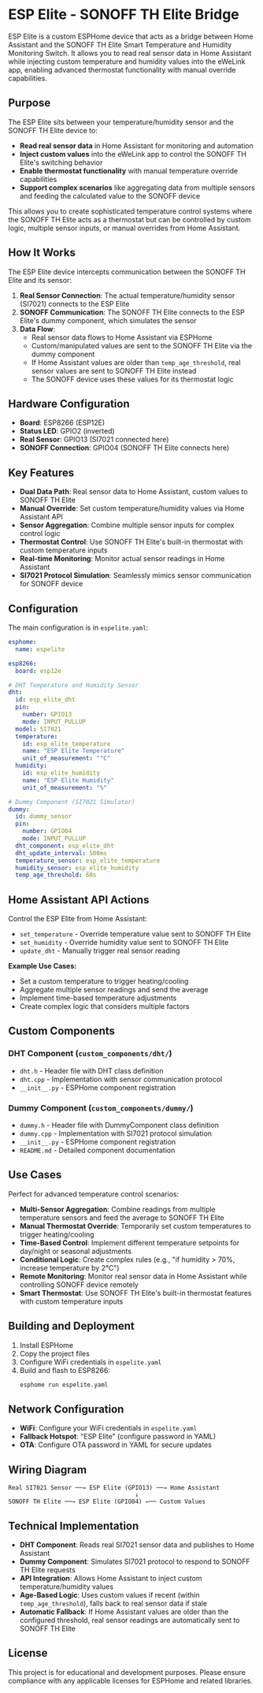 # ESP Elite - SONOFF TH Elite Bridge

ESP Elite is a custom ESPHome device that acts as a bridge between Home Assistant and the SONOFF TH Elite Smart Temperature and Humidity Monitoring Switch. It allows you to read real sensor data in Home Assistant while injecting custom temperature and humidity values into the eWeLink app, enabling advanced thermostat functionality with manual override capabilities.

## Purpose

The ESP Elite sits between your temperature/humidity sensor and the SONOFF TH Elite device to:

- **Read real sensor data** in Home Assistant for monitoring and automation
- **Inject custom values** into the eWeLink app to control the SONOFF TH Elite's switching behavior
- **Enable thermostat functionality** with manual temperature override capabilities
- **Support complex scenarios** like aggregating data from multiple sensors and feeding the calculated value to the SONOFF device

This allows you to create sophisticated temperature control systems where the SONOFF TH Elite acts as a thermostat but can be controlled by custom logic, multiple sensor inputs, or manual overrides from Home Assistant.

## How It Works

The ESP Elite device intercepts communication between the SONOFF TH Elite and its sensor:

1. **Real Sensor Connection**: The actual temperature/humidity sensor (SI7021) connects to the ESP Elite
2. **SONOFF Communication**: The SONOFF TH Elite connects to the ESP Elite's dummy component, which simulates the sensor
3. **Data Flow**: 
   - Real sensor data flows to Home Assistant via ESPHome
   - Custom/manipulated values are sent to the SONOFF TH Elite via the dummy component
   - If Home Assistant values are older than `temp_age_threshold`, real sensor values are sent to SONOFF TH Elite instead
   - The SONOFF device uses these values for its thermostat logic

## Hardware Configuration

- **Board**: ESP8266 (ESP12E)
- **Status LED**: GPIO2 (inverted)
- **Real Sensor**: GPIO13 (SI7021 connected here)
- **SONOFF Connection**: GPIO04 (SONOFF TH Elite connects here)

## Key Features

- **Dual Data Path**: Real sensor data to Home Assistant, custom values to SONOFF TH Elite
- **Manual Override**: Set custom temperature/humidity values via Home Assistant API
- **Sensor Aggregation**: Combine multiple sensor inputs for complex control logic
- **Thermostat Control**: Use SONOFF TH Elite's built-in thermostat with custom temperature inputs
- **Real-time Monitoring**: Monitor actual sensor readings in Home Assistant
- **SI7021 Protocol Simulation**: Seamlessly mimics sensor communication for SONOFF device

## Configuration

The main configuration is in `espelite.yaml`:

```yaml
esphome:
  name: espelite

esp8266:
  board: esp12e

# DHT Temperature and Humidity Sensor
dht:
  id: esp_elite_dht
  pin:
    number: GPIO13
    mode: INPUT_PULLUP
  model: SI7021
  temperature:
    id: esp_elite_temperature
    name: "ESP Elite Temperature"
    unit_of_measurement: "°C"
  humidity:
    id: esp_elite_humidity
    name: "ESP Elite Humidity"
    unit_of_measurement: "%"

# Dummy Component (SI7021 Simulator)
dummy:
  id: dummy_sensor
  pin: 
    number: GPIO04
    mode: INPUT_PULLUP
  dht_component: esp_elite_dht
  dht_update_interval: 500ms
  temperature_sensor: esp_elite_temperature
  humidity_sensor: esp_elite_humidity
  temp_age_threshold: 60s
```

## Home Assistant API Actions

Control the ESP Elite from Home Assistant:

- `set_temperature` - Override temperature value sent to SONOFF TH Elite
- `set_humidity` - Override humidity value sent to SONOFF TH Elite  
- `update_dht` - Manually trigger real sensor reading

**Example Use Cases:**
- Set a custom temperature to trigger heating/cooling
- Aggregate multiple sensor readings and send the average
- Implement time-based temperature adjustments
- Create complex logic that considers multiple factors

## Custom Components

### DHT Component (`custom_components/dht/`)
- `dht.h` - Header file with DHT class definition
- `dht.cpp` - Implementation with sensor communication protocol
- `__init__.py` - ESPHome component registration

### Dummy Component (`custom_components/dummy/`)
- `dummy.h` - Header file with DummyComponent class definition
- `dummy.cpp` - Implementation with SI7021 protocol simulation
- `__init__.py` - ESPHome component registration
- `README.md` - Detailed component documentation

## Use Cases

Perfect for advanced temperature control scenarios:

- **Multi-Sensor Aggregation**: Combine readings from multiple temperature sensors and feed the average to SONOFF TH Elite
- **Manual Thermostat Override**: Temporarily set custom temperatures to trigger heating/cooling
- **Time-Based Control**: Implement different temperature setpoints for day/night or seasonal adjustments
- **Conditional Logic**: Create complex rules (e.g., "if humidity > 70%, increase temperature by 2°C")
- **Remote Monitoring**: Monitor real sensor data in Home Assistant while controlling SONOFF device remotely
- **Smart Thermostat**: Use SONOFF TH Elite's built-in thermostat features with custom temperature inputs

## Building and Deployment

1. Install ESPHome
2. Copy the project files
3. Configure WiFi credentials in `espelite.yaml`
4. Build and flash to ESP8266:
   ```bash
   esphome run espelite.yaml
   ```

## Network Configuration

- **WiFi**: Configure your WiFi credentials in `espelite.yaml`
- **Fallback Hotspot**: "ESP Elite" (configure password in YAML)
- **OTA**: Configure OTA password in YAML for secure updates

## Wiring Diagram

```
Real SI7021 Sensor ──→ ESP Elite (GPIO13) ──→ Home Assistant
                                    ↓
SONOFF TH Elite ──→ ESP Elite (GPIO04) ←── Custom Values
```

## Technical Implementation

- **DHT Component**: Reads real SI7021 sensor data and publishes to Home Assistant
- **Dummy Component**: Simulates SI7021 protocol to respond to SONOFF TH Elite requests
- **API Integration**: Allows Home Assistant to inject custom temperature/humidity values
- **Age-Based Logic**: Uses custom values if recent (within `temp_age_threshold`), falls back to real sensor data if stale
- **Automatic Fallback**: If Home Assistant values are older than the configured threshold, real sensor readings are automatically sent to SONOFF TH Elite

## License

This project is for educational and development purposes. Please ensure compliance with any applicable licenses for ESPHome and related libraries.
